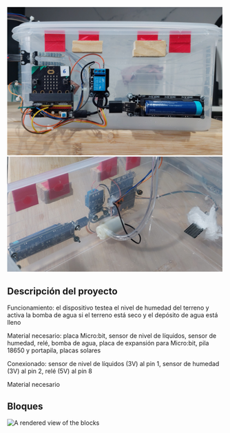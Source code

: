 <img src="https://github.com/IESValledelSol/RiegoAutomatico/blob/master/20230422_184611.jpg" width="500px">

<img src="https://github.com/IESValledelSol/RiegoAutomatico/blob/master/20230422_184719.jpg" width="500px">

## Descripción del proyecto

Funcionamiento: el dispositivo testea el nivel de humedad del terreno y activa la bomba de agua si el terreno está seco y el depósito de agua está lleno

Material necesario: placa Micro:bit, sensor de nivel de líquidos, sensor de humedad, relé, bomba de agua, placa de expansión para Micro:bit, pila 18650 y portapila, placas solares

Conexionado: sensor de nivel de líquidos (3V) al pin 1, sensor de humedad (3V) al pin 2, relé (5V) al pin 8

Material necesario


## Bloques

![A rendered view of the blocks](https://github.com/tecnoprofesor/automaticwatering/raw/master/.github/makecode/blocks.png)
